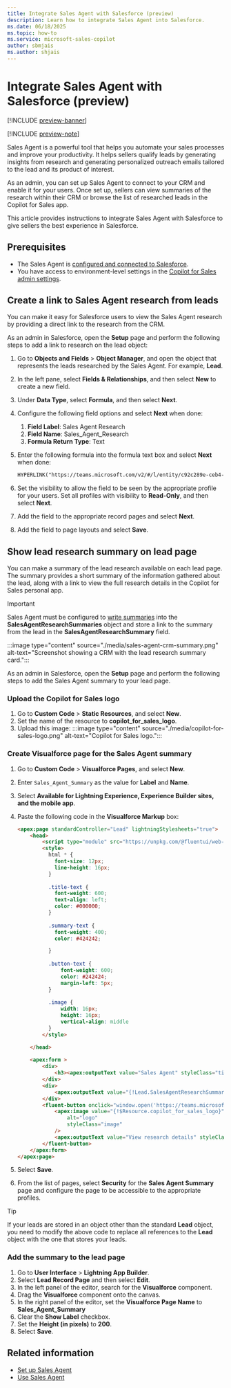 ```yaml
---
title: Integrate Sales Agent with Salesforce (preview)
description: Learn how to integrate Sales Agent into Salesforce.
ms.date: 06/18/2025
ms.topic: how-to
ms.service: microsoft-sales-copilot
author: sbmjais
ms.author: shjais
---
```


# Integrate Sales Agent with Salesforce (preview)

[!INCLUDE [preview-banner](~/../shared-content/shared/preview-includes/preview-banner.md)]

[!INCLUDE [preview-note](~/../shared-content/shared/preview-includes/preview-note-d365.md)]

Sales Agent is a powerful tool that helps you automate your sales processes and improve your productivity. It helps sellers qualify leads by generating insights from research and generating personalized outreach emails tailored to the lead and its product of interest.

As an admin, you can set up Sales Agent to connect to your CRM and enable it for your users. Once set up, sellers can view summaries of the research within their CRM or browse the list of researched leads in the Copilot for Sales app.

This article provides instructions to integrate Sales Agent with Salesforce to give sellers the best experience in Salesforce.

## Prerequisites

- The Sales Agent is [configured and connected to Salesforce](set-up-sales-agent.md).
- You have access to environment-level settings in the [Copilot for Sales admin settings](administrator-settings-for-viva-sales.md).

## Create a link to Sales Agent research from leads

You can make it easy for Salesforce users to view the Sales Agent research by providing a direct link to the research from the CRM.

As an admin in Salesforce, open the **Setup** page and perform the following steps to add a link to research on the lead object:

1. Go to **Objects and Fields** > **Object Manager**, and open the object that represents the leads researched by the Sales Agent. For example, **Lead**.
1. In the left pane, select **Fields & Relationships**, and then select **New** to create a new field.
1. Under **Data Type**, select **Formula**, and then select **Next**.
1. Configure the following field options and select **Next** when done:
    1. **Field Label**: Sales Agent Research
    1. **Field Name**: Sales_Agent_Research
    1. **Formula Return Type**: Text
1. Enter the following formula into the formula text box and select **Next** when done:

    ```html
    HYPERLINK("https://teams.microsoft.com/v2/#/l/entity/c92c289e-ceb4-4755-819d-0d1dffdab6fa/homeTab?context=%7B%22subEntityId%22%3A%22%7B%5C%22route%5C%22%3A%5C%22/researchhub/lead/" & CASESAFEID(Id) & "%5C%22%7D%22%7D","Click here")
    ```

1. Set the visibility to allow the field to be seen by the appropriate profile for your users. Set all profiles with visibility to **Read-Only**, and then select **Next**.
1. Add the field to the appropriate record pages and select **Next**.
1. Add the field to page layouts and select **Save**.

## Show lead research summary on lead page

You can make a summary of the lead research available on each lead page. The summary provides a short summary of the information gathered about the lead, along with a link to view the full research details in the Copilot for Sales personal app.

> [!IMPORTANT]
> Sales Agent must be configured to [write summaries](set-up-sales-agent.md) into the **SalesAgentResearchSummaries** object and store a link to the summary from the lead in the **SalesAgentResearchSummary** field.

:::image type="content" source="./media/sales-agent-crm-summary.png" alt-text="Screenshot showing a CRM with the lead research summary card.":::

As an admin in Salesforce, open the **Setup** page and perform the following steps to add the Sales Agent summary to your lead page.

### Upload the Copilot for Sales logo

1. Go to **Custom Code** > **Static Resources**, and select **New**.
1. Set the name of the resource to **copilot_for_sales_logo**.
1. Upload this image: :::image type="content" source="./media/copilot-for-sales-logo.png" alt-text="Copilot for Sales logo.":::

### Create Visualforce page for the Sales Agent summary

1. Go to **Custom Code** > **Visualforce Pages**, and select **New**.
1. Enter `Sales_Agent_Summary` as the value for **Label** and **Name**.
1. Select **Available for Lightning Experience, Experience Builder sites, and the mobile app**.
1. Paste the following code in the **Visualforce Markup** box:

    ```html
    <apex:page standardController="Lead" lightningStylesheets="true">
        <head>
            <script type="module" src="https://unpkg.com/@fluentui/web-components"/>
            <style>
              html * {
                font-size: 12px;
                line-height: 16px;
              }
              
              .title-text {
                font-weight: 600;
                text-align: left;
                color: #000000;
              }
              
              .summary-text {
                font-weight: 400;
                color: #424242;
    
              }
              
              .button-text {
                  font-weight: 600;
                  color: #242424;
                  margin-left: 5px;
              }
              
              .image {
                  width: 16px;
                  height: 16px;
                  vertical-align: middle
              }
            </style>
    
        </head>
        
        <apex:form >
            <div>
                <h3><apex:outputText value="Sales Agent" styleClass="title-text"/></h3>
            </div>
            <div>
                <apex:outputText value="{!Lead.SalesAgentResearchSummary__r.SummaryText__c}" styleClass="summary-text" escape="false"/>
            </div>
            <fluent-button onclick="window.open('https://teams.microsoft.com/v2/#/l/entity/c92c289e-ceb4-4755-819d-0d1dffdab6fa/homeTab?context=%7B%22subEntityId%22%3A%22%7B%5C%22route%5C%22%3A%5C%22/researchhub/lead/{!Lead.Id}%5C%22%7D%22%7D', '_blank')" title="Sales Agent">
                <apex:image value="{!$Resource.copilot_for_sales_logo}"
                    alt="logo"
                    styleClass="image"
                />
                <apex:outputText value="View research details" styleClass="button-text"/>
            </fluent-button>
        </apex:form>
    </apex:page>
    ```
1. Select **Save**.
1. From the list of pages, select **Security** for the **Sales Agent Summary** page and configure the page to be accessible to the appropriate profiles.

> [!TIP]
> If your leads are stored in an object other than the standard **Lead** object, you need to modify the above code to replace all references to the **Lead** object with the one that stores your leads.

### Add the summary to the lead page

1. Go to **User Interface** > **Lightning App Builder**. 
1. Select **Lead Record Page** and then select **Edit**.
1. In the left panel of the editor, search for the **Visualforce** component.
1. Drag the **Visualforce** component onto the canvas.
1. In the right panel of the editor, set the **Visualforce Page Name** to **Sales_Agent_Summary**
1. Clear the **Show Label** checkbox.
1. Set the **Height (in pixels)** to **200**.
1. Select **Save**.

## Related information

- [Set up Sales Agent](set-up-sales-agent.md)
- [Use Sales Agent](use-sales-agent.md)